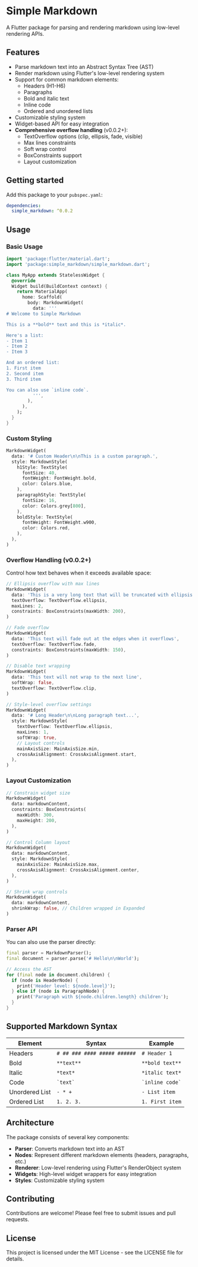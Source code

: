 # Simple Markdown

A Flutter package for parsing and rendering markdown using low-level rendering APIs.

## Features

- Parse markdown text into an Abstract Syntax Tree (AST)
- Render markdown using Flutter's low-level rendering system
- Support for common markdown elements:
  - Headers (H1-H6)
  - Paragraphs
  - Bold and italic text
  - Inline code
  - Ordered and unordered lists
- Customizable styling system
- Widget-based API for easy integration
- **Comprehensive overflow handling** (v0.0.2+):
  - TextOverflow options (clip, ellipsis, fade, visible)
  - Max lines constraints
  - Soft wrap control
  - BoxConstraints support
  - Layout customization

## Getting started

Add this package to your `pubspec.yaml`:

```yaml
dependencies:
  simple_markdown: ^0.0.2
```

## Usage

### Basic Usage

```dart
import 'package:flutter/material.dart';
import 'package:simple_markdown/simple_markdown.dart';

class MyApp extends StatelessWidget {
  @override
  Widget build(BuildContext context) {
    return MaterialApp(
      home: Scaffold(
        body: MarkdownWidget(
          data: '''
# Welcome to Simple Markdown

This is a **bold** text and this is *italic*.

Here's a list:
- Item 1
- Item 2
- Item 3

And an ordered list:
1. First item
2. Second item
3. Third item

You can also use `inline code`.
          ''',
        ),
      ),
    );
  }
}
```

### Custom Styling

```dart
MarkdownWidget(
  data: '# Custom Header\n\nThis is a custom paragraph.',
  style: MarkdownStyle(
    h1Style: TextStyle(
      fontSize: 40,
      fontWeight: FontWeight.bold,
      color: Colors.blue,
    ),
    paragraphStyle: TextStyle(
      fontSize: 16,
      color: Colors.grey[800],
    ),
    boldStyle: TextStyle(
      fontWeight: FontWeight.w900,
      color: Colors.red,
    ),
  ),
)
```

### Overflow Handling (v0.0.2+)

Control how text behaves when it exceeds available space:

```dart
// Ellipsis overflow with max lines
MarkdownWidget(
  data: 'This is a very long text that will be truncated with ellipsis...',
  textOverflow: TextOverflow.ellipsis,
  maxLines: 2,
  constraints: BoxConstraints(maxWidth: 200),
)

// Fade overflow
MarkdownWidget(
  data: 'This text will fade out at the edges when it overflows',
  textOverflow: TextOverflow.fade,
  constraints: BoxConstraints(maxWidth: 150),
)

// Disable text wrapping
MarkdownWidget(
  data: 'This text will not wrap to the next line',
  softWrap: false,
  textOverflow: TextOverflow.clip,
)

// Style-level overflow settings
MarkdownWidget(
  data: '# Long Header\n\nLong paragraph text...',
  style: MarkdownStyle(
    textOverflow: TextOverflow.ellipsis,
    maxLines: 1,
    softWrap: true,
    // Layout controls
    mainAxisSize: MainAxisSize.min,
    crossAxisAlignment: CrossAxisAlignment.start,
  ),
)
```

### Layout Customization

```dart
// Constrain widget size
MarkdownWidget(
  data: markdownContent,
  constraints: BoxConstraints(
    maxWidth: 300,
    maxHeight: 200,
  ),
)

// Control Column layout
MarkdownWidget(
  data: markdownContent,
  style: MarkdownStyle(
    mainAxisSize: MainAxisSize.max,
    crossAxisAlignment: CrossAxisAlignment.center,
  ),
)

// Shrink wrap controls
MarkdownWidget(
  data: markdownContent,
  shrinkWrap: false, // Children wrapped in Expanded
)
```

### Parser API

You can also use the parser directly:

```dart
final parser = MarkdownParser();
final document = parser.parse('# Hello\n\nWorld');

// Access the AST
for (final node in document.children) {
  if (node is HeaderNode) {
    print('Header level: ${node.level}');
  } else if (node is ParagraphNode) {
    print('Paragraph with ${node.children.length} children');
  }
}
```

## Supported Markdown Syntax

| Element | Syntax | Example |
|---------|--------|---------|
| Headers | `# ## ### #### ##### ######` | `# Header 1` |
| Bold | `**text**` | `**bold text**` |
| Italic | `*text*` | `*italic text*` |
| Code | `` `text` `` | `` `inline code` `` |
| Unordered List | `- * +` | `- List item` |
| Ordered List | `1. 2. 3.` | `1. First item` |

## Architecture

The package consists of several key components:

- **Parser**: Converts markdown text into an AST
- **Nodes**: Represent different markdown elements (headers, paragraphs, etc.)
- **Renderer**: Low-level rendering using Flutter's RenderObject system
- **Widgets**: High-level widget wrappers for easy integration
- **Styles**: Customizable styling system

## Contributing

Contributions are welcome! Please feel free to submit issues and pull requests.

## License

This project is licensed under the MIT License - see the LICENSE file for details.
